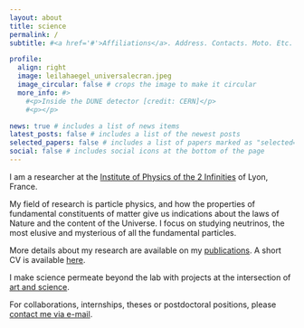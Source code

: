 ```yaml
---
layout: about
title: science
permalink: /
subtitle: #<a href='#'>Affiliations</a>. Address. Contacts. Moto. Etc.

profile:
  align: right
  image: leilahaegel_universalecran.jpeg
  image_circular: false # crops the image to make it circular
  more_info: #>
    #<p>Inside the DUNE detector [credit: CERN]</p>
    #<p></p>

news: true # includes a list of news items
latest_posts: false # includes a list of the newest posts
selected_papers: false # includes a list of papers marked as "selected={true}"
social: false # includes social icons at the bottom of the page
---
```


I am a researcher at the [Institute of Physics of the 2 Infinities](https://www.ip2i.in2p3.fr/?lang=en) of Lyon, France.

My field of research is particle physics, and how the properties of fundamental constituents of matter give us indications about the laws of Nature and the content of the Universe. I focus on studying neutrinos, the most elusive and mysterious of all the fundamental particles.

More details about my research are available on my [publications](https://inspirehep.net/authors/1348388).
A short CV is available [here](https://lhaegel.github.io/assets/pdf/2024_cv_lhaegel.pdf).

I make science permeate beyond the lab with projects at the intersection of [art and science](https://lhaegel.github.io/art/).

For collaborations, internships, theses or postdoctoral positions, please [contact me via e-mail](https://annuaire.in2p3.fr/6470-11492/leila-haegel).

